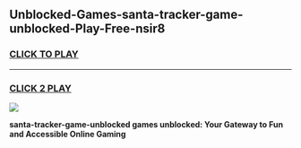 
## Unblocked-Games-santa-tracker-game-unblocked-Play-Free-nsir8
<h3>
<a href="https://premium76.site?title=santa-tracker-game-unblocked&ref=10A">CLICK TO PLAY</a></h3>
<hr>

<h3>
<a href="https://premium76.site?title=santa-tracker-game-unblocked&ref=10A">CLICK 2 PLAY</a>
  
</h3>

<a href="https://premium76.site?title=santa-tracker-game-unblocked&ref=10A"><img src="https://clearcache.store/games.png"></a>


**santa-tracker-game-unblocked games unblocked: Your Gateway to Fun and Accessible Online Gaming**
